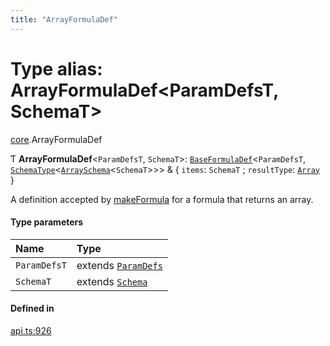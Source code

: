```yaml
---
title: "ArrayFormulaDef"
---
```

# Type alias: ArrayFormulaDef<ParamDefsT, SchemaT\>

[core](../modules/core.md).ArrayFormulaDef

Ƭ **ArrayFormulaDef**<`ParamDefsT`, `SchemaT`\>: [`BaseFormulaDef`](../interfaces/core.BaseFormulaDef.md)<`ParamDefsT`, [`SchemaType`](core.SchemaType.md)<[`ArraySchema`](../interfaces/core.ArraySchema.md)<`SchemaT`\>\>\> & { `items`: `SchemaT` ; `resultType`: [`Array`](../enums/core.ValueType.md#array)  }

A definition accepted by [makeFormula](../functions/core.makeFormula.md) for a formula that returns an array.

#### Type parameters

| Name | Type |
| :------ | :------ |
| `ParamDefsT` | extends [`ParamDefs`](core.ParamDefs.md) |
| `SchemaT` | extends [`Schema`](core.Schema.md) |

#### Defined in

[api.ts:926](https://github.com/coda/packs-sdk/blob/main/api.ts#L926)
